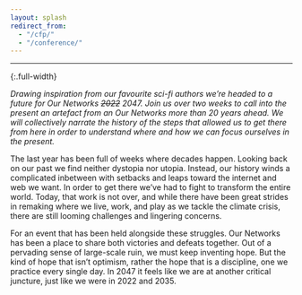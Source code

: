 ```yaml
---
layout: splash
redirect_from:
  - "/cfp/"
  - "/conference/"
---
```


---
{:.full-width}

_Drawing inspiration from our favourite sci-fi authors we’re headed to a future for Our Networks ~~2022~~ 2047. Join us over two weeks to call into the present an artefact from an Our Networks more than 20 years ahead. We will collectively narrate the history of the steps that allowed us to get there from here in order to understand where and how we can focus ourselves in the present._

The last year has been full of weeks where decades happen. Looking back on our past we find neither dystopia nor utopia. Instead, our history winds a complicated inbetween with setbacks and leaps toward the internet and web we want. In order to get there we’ve had to fight to transform the entire world. Today, that work is not over, and while there have been great strides in remaking where we live, work, and play as we tackle the climate crisis, there are still looming challenges and lingering concerns. 

For an event that has been held alongside these struggles. Our Networks has been a place to share both victories and defeats together. Out of a pervading sense of large-scale ruin, we must keep inventing hope. But the kind of hope that isn’t optimism, rather the hope that is a discipline, one we practice every single day. In 2047 it feels like we are at another critical juncture, just like we were in 2022 and 2035. 

